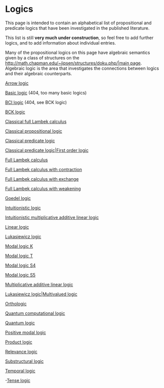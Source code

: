 # Logics

This page is intended to contain an alphabetical list of propositional and predicate logics that have been investigated in the published literature.

This list is still **very much under construction**, so feel free to add further logics, and to add information about individual entries.

Many of the propositional logics on this page have algebraic semantics given by a class of structures on the [http://math.chapman.edu/~jipsen/structures/doku.php/|main page](http://math.chapman.edu/~jipsen/structures/doku.php/|main_pages.md). Algebraic logic is the area that investigates the connections between logics and their algebraic counterparts.

  [Arrow logic](logics/arrow_logic.md) 
  
  [Basic logic](basic_logics.md) (404, too many basic logics)
  
  [BCI logic](bci_logics.md) (404, see BCK logic)
  
  [BCK logic](bck_logics.md) 
  
  [Classical full Lambek calculus](classical_full_lambek_calculus.md)
  
  [Classical propositional logic](classical_propositional_logics.md)
  
  [Classical predicate logic](classical_predicate_logics.md)
  
  [Classical predicate logic|First order logic](classical_predicate_logic|first_order_logics.md)
  
  [Full Lambek calculus](full_lambek_calculus.md)
  
  [Full Lambek calculus with contraction](full_lambek_calculus_with_contractions.md)
  
  [Full Lambek calculus with exchange](full_lambek_calculus_with_exchanges.md)
  
  [Full Lambek calculus with weakening](full_lambek_calculus_with_weakenings.md)
  
  [Goedel logic](goedel_logics.md)
  
  [Intuitionistic logic](intuitionistic_logics.md)
  
  [Intuitionistic multiplicative additive linear logic](intuitionistic_multiplicative_additive_linear_logics.md)
  
  [Linear logic](linear_logics.md)
  
  [Lukasiewicz logic](lukasiewicz_logics.md)
  
  [Modal logic K](modal_logic_ks.md)
  
  [Modal logic T](modal_logic_ts.md)
  
  [Modal logic S4](modal_logic_s4s.md)
  
  [Modal logic S5](modal_logic_s5s.md)
  
  [Multiplicative additive linear logic](multiplicative_additive_linear_logics.md)
  
  [Lukasiewicz logic|Multivalued logic](lukasiewicz_logic|multivalued_logics.md)
  
  [Orthologic](orthologics.md)
  
  [Quantum computational logic](quantum_computational_logics.md)
  
  [Quantum logic](quantum_logics.md)
  
  [Positive modal logic](positive_modal_logics.md)
  
  [Product logic](product_logics.md)
  
  [Relevance logic](relevance_logics.md)
  
  [Substructural logic](substructural_logics.md)
  
  [Temporal logic](temporal_logics.md)
  
  -[Tense logic](tense_logics.md)

